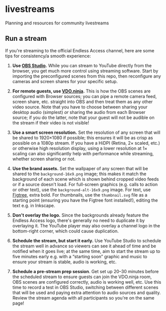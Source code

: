 # livestreams

Planning and resources for community livestreams

## Run a stream

If you're streaming to the official Endless Access channel, here are some tips for consistency/a smooth experience:

1. **Use [OBS Studio](https://obsproject.com/).** While you can stream to YouTube directly from the browser, you get much more control using streaming software. Start by importing the preconfigured scenes from this repo, then reconfigure any cameras and screen shares for your specific setup.

1. **For remote guests, use [VDO.ninja](https://vdo.ninja/).** This is how the OBS scenes are configured with Browser sources; you can pipe a remote camera feed, screen share, etc. straight into OBS and then treat them as any other video source. Note that you have to choose between sharing your desktop audio (simplest) _or_ sharing the audio from each Browser source; if you do the latter, note that your guest will not be audible on the stream if their video is not visible!

1. **Use a smart screen resolution.** Set the resolution of any screen that will be shared to 1920×1080 if possible; this ensures it will be as crisp as possible on a 1080p stream. If you have a HiDPI (Retina, 2× scaled, etc.) or otherwise high resolution display, using a lower resolution at 1× scaling can also significantly help with performance while streaming, whether screen sharing or not.

1. **Use the brand assets.** Set the wallpaper of any screen that will be shared to the `background-16x9.png` image; this makes it match the background of each scene which is shown behind cropped video feeds or if a source doesn't load. For full-screen graphics (e.g. calls to action or other text), use the `background-alt-16x9.png` image. For text, use [Figtree](https://fonts.google.com/specimen/Figtree), extra bold. For thumbnails, use the `thumbnail.svg` file as a starting point (ensuring you have the Figtree font installed!), editing the text e.g. in Inkscape.

1. **Don't overlay the logo.** Since the backgrounds already feature the Endless Access logo, there's generally no need to duplicate it by overlaying it. The YouTube player may also overlay a channel logo in the bottom-right corner, which could cause duplication.

1. **Schedule the stream, but start it early.** Use YouTube Studio to schedule the stream well in advance so viewers can see it ahead of time and be notified when it goes live; at the same time, aim to start the stream up to five minutes early e.g. with a “starting soon” graphic and music to ensure your stream is stable, audio is working, etc.

1. **Schedule a pre-stream prep session**. Get set up 20–30 minutes before the scheduled stream to ensure guests can join the VDO.ninja room, OBS scenes are configured correctly, audio is working well, etc. Use this time to record a test in OBS Studio, switching between different scenes that will be used and paying extra attention to audio sources and quality. Review the stream agenda with all participants so you're on the same page!
